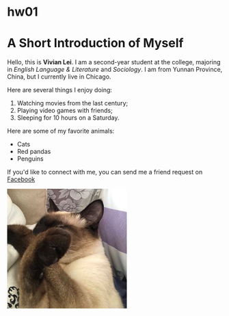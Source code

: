 # hw01

# A Short Introduction of Myself
Hello, this is **Vivian Lei**.
I am a second-year student at the college, majoring in *English Language & Literature* and *Sociology*. 
I am from Yunnan Province, China, but I currently live in Chicago.

Here are several things I enjoy doing:

1. Watching movies from the last century;
2. Playing video games with friends;
3. Sleeping for 10 hours on a Saturday.

Here are some of my favorite animals: 

+ Cats
+ Red pandas
+ Penguins

If you'd like to connect with me, you can send me a friend request on [Facebook](https://www.facebook.com/VivianLei1999)

![Finally, here is a photo of my cat Godot](90217351_511233089587711_8380126470382551040_n.jpg)